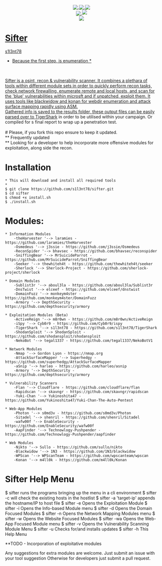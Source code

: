 <p align="center">
 <img src="https://github.com/s1l3nt78/sifter/blob/master/.vs/sifter.png" alt="" />
</p>

<p align="center">
  <a href="#"><img align="center" src="https://img.shields.io/github/issues/s1l3nt78/sifter"</a>
  <a href="#"><img align="center" src="https://img.shields.io/github/forks/s1l3nt78/sifter"</a>
  <a href="#"><img align="center" src="https://img.shields.io/github/stars/s1l3nt78/sifter"</a>
<br>
  <a href="#"><img align="center" src="https://img.shields.io/badge/Version-2.8-red"</a>
  <a href="#"><img align="centre" src="https://img.shields.io/badge/Build-Topaz-yellowgreen"</a>
<br>
	 <a href="#"><img align="center" src="https://img.shields.io/badge/Author-s1l3nt78-yellowgreen"</a>
</p>

# Sifter
s1l3nt78
<br>
* Because the first step, is enumeration *
<br>
<br>
Sifter is a osint, recon & vulnerability scanner. It combines a plethara of tools within different module sets in order to quickly perform recon tasks, check network firewalling, enumerate remote and local hosts, and scan for the 'blue' vulnerabilities within microsft and if unpatched, exploit them.  It uses tools like blackwidow and konan for webdir enumeration and attack surface mapping rapidly using ASM.
<br>
Gathered info is saved to the results folder, these output files can be easily parsed over to <a href="https://github.com/s1l3nt78/TigerShark">TigerShark</a> in order to be utilised within your campaign. Or compiled for s final report to wrap up a penetration test.
<br>
<br>
# Please, if you fork this repo ensure to keep it updated.
<br>
	** Frequently updated
	<br>
	** Looking for a developer to help incorporate more offensive modules for exploitation, along side the recon.
	<br>

# Installation

	* This will download and install all required tools
	*
	$ git clone https://github.com/s1l3nt78/sifter.git
	$ cd sifter
	$ chmod +x install.sh
	$ ./install.sh

# Modules:
	* Information Modules
		-theHarvester '--> laramies - https://github.com/laramies/theHarvester
		-Osmedeus '--> j3ssie - https://github.com/j3ssie/Osmedeus
		-ReconSpider '--> bhavsec - https://github.com/bhavsec/reconspider
		-SniffingBear '--> MrSuicideParrot - https://github.com/MrSuicideParrot/SniffingBear
		-Seeker '--> thewhiteh4t - https://github.com/thewhiteh4t/seeker
		-Sherlock '--> Sherlock-Project - https://github.com/sherlock-project/sherlock

	* Domain Modules
		-Sublist3r '--> aboul3la - https://github.com/aboul3la/Sublist3r
		-DnsTwist '--> elceef - https://github.com/elceef/dnstwist
		-DomainFuzz '--> monkeym4ster - https://github.com/monkeym4ster/DomainFuzz
		-Armory '--> DepthSecurity - https://github.com/depthsecurity/armory

	* Exploitation Modules (Beta)
		-ActiveReign '--> m8r0wn - https://github.com/m8r0wn/ActiveReign
		-iSpy '--> Cyb0r9 - https://github.com/Cyb0r9/ispy
		-TigerShark '--> s1l3nt78 - https://github.com/s1l3nt78/TigerShark
		-ShodanSploit '--> ShodanSploit - https://github.com/shodansploit/shodansploit
		-NekoBot '--> tegal1337 - https://github.com/tegal1337/NekoBotV1

	* Network Modules
		-Nmap '--> Gordon Lyon - https://nmap.org
		-AttackSurfaceMapper '--> Superhedgy - https://github.com/superhedgy/AttackSurfaceMapper
		-aSnip '--> harleo - https://github.com/harleo/asnip
		-Armory '--> DepthSecurity - https://github.com/depthsecurity/armory

	* Vulnerability Scanners
		-Flan '--> Cloudflare - https://github.com/cloudflare/flan
		-Rapidscan '--> skavngr - https://github.com/skavngr/rapidscan
		-Yuki-Chan '--> Yukinoshita47 - https://github.com/Yukinoshita47/Yuki-Chan-The-Auto-Pentest

	* Web-App Modules
		-Photon '--> s0md3v - https://github.com/s0md3v/Photon
		-Sitadel '--> shenril - https://github.com/shenril/Sitadel
		-wafw00f '--> EnableSecurity - https://github.com/EnableSecurity/wafw00f
		-AapFinder '--> Technowlogy-Pushpender - https://github.com/Technowlogy-Pushpender/aapfinder

	* Web Modules
		-Nikto '--> Sullo - https://github.com/sullo/nikto
		-Blackwidow '--> 1N3 - https://github.com/1N3/blackwidow
		-WPScan '--> WPScanTeam - https://github.com/wpscanteam/wpscan
		-Konan '--> m4ll0k - https://github.com/m4ll0k/Konan


# Sifter Help Menu

  $ sifter	runs the programs bringing up the menu in a cli environment
  $ sifter	-c will check the existing hosts in the hostlist
  $ sifter	-a 'target-ip' appends the hostname/IP to host file
  $ sifter	-e Opens the Exploitation Module
  $ sifter	-i Opens the Info-based Module menu
  $ sifter 	-d Opens the Domain Focused Modules
  $ sifter 	-n Opens the Network Mapping Modules menu
  $ sifter	-w Opens the Website Focused Modules
  $ sifter	-wa Opens the Web-App Focused Module menu
  $ sifter	-v Opens the Vulnerability Scanning Module Menu
  $ sifter	-u Checks for/and installs updates
  $ sifter	-h This Help Menu

**TODO
	- Incorporation of exploitative modules

Any suggestions for extra modules are welcome.
Just submit an issue with your tool suggestion
Otherwise for developers just submit a pull request.
